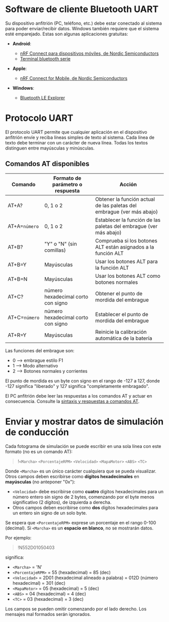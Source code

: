 # Software de cliente Bluetooth UART

Su dispositivo anfitrión (PC, teléfono, etc.) debe estar conectado al sistema para poder enviar/recibir datos. Windows también requiere que el sistema esté emparejado. Estas son algunas aplicaciones gratuitas:

- **Android**:
  
  - [nRF Connect para dispositivos móviles, de Nordic Semiconductors](https://play.google.com/store/apps/details?id=no.nordicsemi.android.mcp&gl=US)
  - [Terminal bluetooth serie](https://play.google.com/store/apps/details?id=de.kai_morich.serial_bluetooth_terminal)

- **Apple**:
  
  - [nRF Connect for Mobile, de Nordic Semiconductors](https://apps.apple.com/us/app/nrf-connect-for-mobile/id1054362403)

- **Windows**:
  
  - [Bluetooth LE Explorer](https://www.microsoft.com/en-us/p/bluetooth-le-explorer/9n0ztkf1qd98?msclkid=3e571cc3c48711ec86a9bd20456650f0&activetab=pivot:overviewtab)

# Protocolo UART

El protocolo UART permite que cualquier aplicación en el dispositivo anfitrión envíe y reciba líneas simples de texto al sistema. Cada línea de texto debe terminar con un carácter de nueva línea. Todas los textos distinguen entre mayúsculas y minúsculas.

## Comandos AT disponibles

| Comando       | Formato de parámetro o respuesta   | Acción                                                                |
| ------------- | ---------------------------------- | --------------------------------------------------------------------- |
| AT+A?         | 0, 1 o 2                           | Obtener la función actual de las paletas del embrague (ver más abajo) |
| AT+A=`número` | 0, 1 o 2                           | Establecer la función de las paletas del embrague (ver más abajo)     |
| AT+B?         | "Y" o "N" (sin comillas)           | Comprueba si los botones ALT están asignados a la función ALT         |
| AT+B=Y        | Mayúsculas                         | Usar los botones ALT para la función ALT                              |
| AT+B=N        | Mayúsculas                         | Usar los botones ALT como botones normales                            |
| AT+C?         | número hexadecimal corto con signo | Obtener el punto de mordida del embrague                              |
| AT+C=`número` | número hexadecimal corto con signo | Establecer el punto de mordida del embrague                           |
| AT+R=Y        | Mayúsculas                         | Reinicie la calibración automática de la batería                      |

Las funciones del embrague son:

- 0 --> embrague estilo F1
- 1 --> Modo alternativo
- 2 --> Botones normales y corrientes

El punto de mordida es un byte con signo en el rango de -127 a 127, donde -127 significa "liberado" y 127 significa "completamente embragado".

El PC anfitrión debe leer las respuestas a los comandos AT y actuar en consecuencia. Consulte la [sintaxis y respuestas a comandos AT](https://www.developershome.com/sms/atCommandsIntro2.asp).

# Enviar y mostrar datos de simulación de conducción

Cada fotograma de simulación se puede escribir en una sola línea con este formato (no es un comando AT):

> !`<Marcha>` `<PorcentajeRPM>` `<Velocidad>` `<MapaMotor>` `<ABS>` `<TC>`

Donde `<Marcha>` es un único carácter cualquiera que se pueda visualizar.
Otros campos deben escribirse como **dígitos hexadecimales** en **mayúsculas** (no anteponer "0x"):

- `<Velocidad>` debe escribirse como **cuatro** dígitos hexadecimales para un número entero sin signo de 2 bytes, comenzando por el byte menos significativo (2 dígitos), de izquierda a derecha.
- Otros campos deben escribirse como **dos** dígitos hexadecimales para un entero sin signo de un solo byte.

Se espera que `<PorcentajeRPM>` exprese un porcentaje en el rango 0-100 (decimal).
Si `<Marcha>` es un **espacio en blanco**, no se mostrarán datos.

Por ejemplo:

> !N552D01050403

significa:

- `<Marcha>` = 'N'
- `<PorcentajeRPM>` = 55 (hexadecimal) = 85 (dec)
- `<Velocidad>` = 2D01 (hexadecimal alineado a palabra) = ​​012D (número hexadecimal) = 301 (dec)
- `<MapaMotor>` = 05 (hexadecimal) = 5 (dec)
- `<ABS>` = 04 (hexadecimal) = 4 (dec)
- `<TC>` = 03 (hexadecimal) = 3 (dec)

Los campos se pueden omitir comenzando por el lado derecho. Los mensajes mal formados serán ignorados.